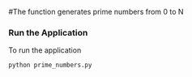 #The function generates prime numbers from 0 to N

### Run the Application

To run the application 

```
python prime_numbers.py
```


